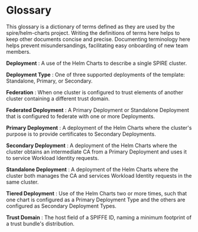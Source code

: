 <!-- vim: ft=markdown colorcolumn=72
-->
# Glossary

This glossary is a dictionary of terms defined as they are used by the
spire/helm-charts project.  Writing the definitions of terms here helps
to keep other documents concise and precise.  Documenting terminology
here helps prevent misundersandings, facilitating easy onboarding of new
team members.

**Deployment**
: A use of the Helm Charts to describe a single SPIRE cluster.

**Deployment Type**
: One of three supported deployments of the template: Standalone, 
Primary, or Secondary.

**Federation**
: When one cluster is configured to trust elements of another cluster
containing a different trust domain.

**Federated Deployment**
: A Primary Deployment or Standalone Deployment that is configured
to federate with one or more Deployments.

**Primary Deployment**
: A deployment of the Helm Charts where the cluster's purpose is to
provide certificates to Secondary Deployments.

**Secondary Deployment**
: A deployment of the Helm Charts where the cluster obtains an
intermediate CA from a Primary Deployment and uses it to service
Workload Identity requests.

**Standalone Deployment**
: A deployment of the Helm Charts where the cluster both manages the CA
and services Workload Identity requests in the same cluster.

**Tiered Deployment**
: Use of the Helm Charts two or more times, such that one chart is
configured as a Primary Deployment Type and the others are configured as
Secondary Deployment Types.

**Trust Domain**
: The host field of a SPIFFE ID, naming a minimum footprint of a trust
bundle's distribution.
